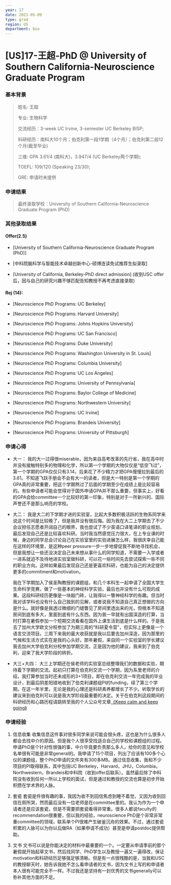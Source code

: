 ```yaml
---
year: 17
date: 2021-05-09
type: grad
region: US
department: bio
---
```


# [US]17-王超-PhD @ University of Southern California-Neuroscience Graduate Program

### 基本背景

> 姓名: 王超
>
> 专业: 生物科学
>
> 交流经历：3-week UC Irvine, 3-semester UC Berkeley BISP;
>
> 科研经历：南科大10个月；伯克利第一段1学期（4个月）；伯克利第二段12个月(截至毕业)
>
> 三维: GPA 3.61/4 (南科大)，3.947/4 (UC Berkeley两个学期);
>
> TOEFL: 109/120 (Speaking 23/30);
>
> GRE: 申请时未提供

### 申请结果

> 最终录取学校：University of Southern California-Neuroscience Graduate Program (PhD)

### 其他录取结果

#### Offer(2.5)

- [University of Southern California-Neuroscience Graduate Program (PhD)]

- [中科院脑科学与智能技术卓越创新中心-硕博连读免试推荐生拟录取]

- [University of California, Berkeley-PhD direct admission] (收到USC offer后，因与自己的研究兴趣不够匹配告知教授不再考虑直接录取)

#### Rej (14):

- [Neuroscience PhD Programs: UC Berkeley]

- [Neuroscience PhD Programs: Harvard University]

- [Neuroscience PhD Programs: Johns Hopkins University]

- [Neuroscience PhD Programs: UC San Francisco]

- [Neuroscience PhD Programs: Duke University]

- [Neuroscience PhD Programs: Washington University in St. Louis]

- [Neuroscience PhD Programs: Columbia University]

- [Neuroscience PhD Programs: UC Los Angeles]

- [Neuroscience PhD Programs: University of Pennsylvania]

- [Neuroscience PhD Programs: Baylor College of Medicine]

- [Neuroscience PhD Programs: Northwestern University]

- [Neuroscience PhD Programs: UC Irvine]

- [Neuroscience PhD Programs: Brandeis University]

- [Neuroscience PhD Programs: University of Pittsburgh]

### 申请心得

- 大一：
  我的大一过得很miserable，因为来自高考改革的先行省，我在高中时并没有接触特别多的物理和化学，所以第一个学期的大物仅仅是“低空飞过”，第一个学期的GPA仅仅只有3.14，后来花了不少精力才把GPA慢慢拉到最后的3.61。不知道飞跃手册会不会有大一的读者，但是大一特别是第一个学期的GPA真的非常重要，把这个学期熬过了后面的学期至少在成绩上是比较容易的。有些申请者可能会觉得对于国外申请GPA并不那么重要，但事实上，好看的GPA会给committee一个比较好的第一印象，特别是对于一所新兴的、国际声誉还不是那么响亮的学校。

- 大二：
  我是大二的下学期才进的实验室，比起大多数积极活跃的生物系同学来说这个时间是比较晚了，但是我并没有很后悔。因为我在大二上学期去了不少会议担任志愿者开阔自己的眼界，我也尝试了不少英语口译笔译的职业规划，最后发现自己还是比较喜欢科研。当时我当然感觉压力很大，在上专业课的时候，身边的同学总会讨论自己在实验室里的实验进展怎么样，我很庆幸自己能在这样的环境里，是这种peer pressure一步一步地督促我不断地寻找机会，但是我想让一些还没决定自己未来想从事什么的同学知道，不需要一入学或者一进系就迫不及待地进实验室做科研，可以花一些时间先去尝试探索一些不同的职业方向。这样如果最后发现自己还是更喜欢科研，也能为自己的决定提供更多的commitment和motivation。

  我在下学期加入了侯圣陶教授的课题组，和几个本科生一起申请了全国大学生生命科学竞赛，做了一些基本的神经科学实验，最后也并没有什么可观的成果。这段科研经历更像是一块敲门砖，让我得以一瞥神经科学的有趣。但当时我对该学科也没有什么自己独到的见解，或者说我不知道自己真正想做的方向是什么。就好像是我透过微细的门缝瞥见了房间里透出来的光，但根本不知道房间到底有多大，里面到底有什么东西。因为我一早就有出国深造的打算，当时打算在暑假参加一个短期交流看看在国外上课生活到底是什么样的。于是我去了加州大学欧文分校参加了为期三周的“科研夏令营”，但实际上更像是一个语言交流项目。三周下来我的最大收获就是我以后要去加州深造，因为那里的气候和生活方式实在是我的心头好。那年暑假，来自同一个实验室的学长建议我去加州大学伯克利分校参加学期交流，正是因为他的建议，我来到了伯克利，迎来了我大学阶段的转折。

- 大三+大四：
  大三上学期还在侯老师的实验室总结整理我们的数据和实验，期待着下学期的交流。起初只打算在伯克利交流一个学期，因为系里老师的介绍，我打算参加当时还未成形的3+1项目，即在伯克利交流一年完成我的毕业设计，到最后阴差阳错地收到了伯克利课题组PI的funding，续了第三个学期。在这一年半里，无论是我的心理还是科研素养都增长了不少。听取学长的建议来到伯克利可以说是我大学阶段最重要的决定。关于在伯克利这段期间的科研经历和心路历程请跳转至我的个人公众号文章[《Keep calm and keep going》](https://mp.weixin.qq.com/s/4Pwy0g2tig-kNbnV7z-UzA)

### 申请经验

1.  信息收集
    收集信息这件事对很多同学来说可能会很头疼，这也是为什么很多人都会去找中介的原因。但是我个人很享受找适合自己的学校和课题组的过程。申请PhD是个针对性很强的事，中介毕竟要负责那么多人，给你的意见和学校名单很有可能是非常general的。我申请了15个项目，列出了应该有100多个心仪的课题组，整个PhD申请的文件夹有300多MB。通过信息收集，我和不少项目的PI取得联系，其中包括UC Berkeley，Harvard，JHU，Columbia，Northwestern，Brandeis和中科院（收到offer后联系）。虽然最后除了中科院没有收到任何一所以上学校的面试，但是通过和教授的交流也算是初步开始积攒在学术界的人脉。

2.  套瓷
    套瓷是件很有趣的事，我因为收不到回信焦虑到睡不着觉，又因为收到回信在厕所哭，然而最后没有一位老师是在committee里的。我认为作为一个申请者还是应该套瓷，但是不需要把套瓷看得非常重。很多人都说faculty的recommendation很重要，但以我的经验，neuroscience PhD是个非常非常重committee的领域，联系单个PI很难产生破釜沉舟的效果。不过，通过套瓷积累的人脉可以为你以后做RA（如果申请不成功）甚至是申请postdoc提供帮助。

3.  文书
    文书可以说是你能决定的材料中最重要的一个。一定要从申请季前的那个暑假就开始起草文书，然后找同学、PhD学生以及教授一遍又一遍得改，保证motivation和科研经历足够强足够清晰。但是有一点很残酷的是，当我和USC的教授聊天时，她告诉我她不怎么看申请者的文书，因为文书上写的和申请者本人很有可能完全不一样。不过我还是坚持有一封优秀的文书generally可以弥补其他方面的不足。
